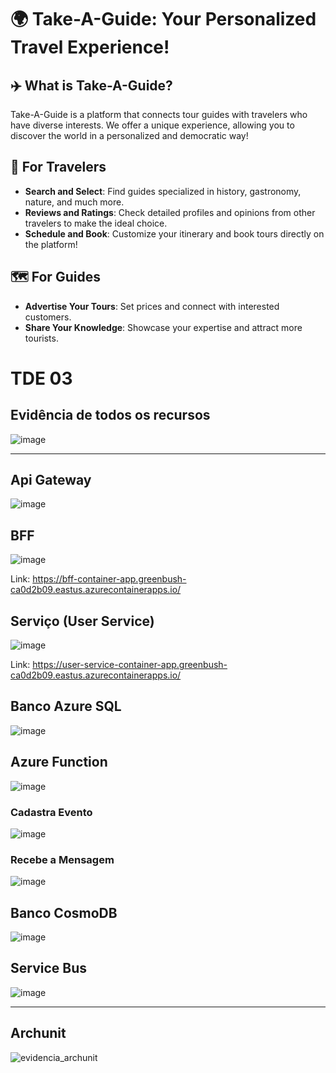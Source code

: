 # 🌍 Take-A-Guide: Your Personalized Travel Experience!

## ✈️ What is Take-A-Guide?
Take-A-Guide is a platform that connects tour guides with travelers who have diverse interests. We offer a unique experience, allowing you to discover the world in a personalized and democratic way!

## 🧭 For Travelers
- **Search and Select**: Find guides specialized in history, gastronomy, nature, and much more.
- **Reviews and Ratings**: Check detailed profiles and opinions from other travelers to make the ideal choice.
- **Schedule and Book**: Customize your itinerary and book tours directly on the platform!

## 🗺️ For Guides
- **Advertise Your Tours**: Set prices and connect with interested customers.
- **Share Your Knowledge**: Showcase your expertise and attract more tourists.

# TDE 03

## Evidência de todos os recursos 
![image](https://github.com/user-attachments/assets/17fe6b33-58c7-4111-8bc1-c0218c008085)
___________________________________________________________________________________________________________________________________________________________
## Api Gateway
![image](https://github.com/user-attachments/assets/9482d8b3-6df9-4e7d-bee8-0e76ee954f2e)

## BFF 
![image](https://github.com/user-attachments/assets/8c9fa97a-e69a-4f97-b04e-9f0b168ac823)

Link: https://bff-container-app.greenbush-ca0d2b09.eastus.azurecontainerapps.io/

## Serviço (User Service)
![image](https://github.com/user-attachments/assets/c0fe5d97-9490-4442-97b5-484e7c82f08d)

Link: https://user-service-container-app.greenbush-ca0d2b09.eastus.azurecontainerapps.io/

## Banco Azure SQL 
![image](https://github.com/user-attachments/assets/30ae8e90-4ad3-41a7-aafe-bbff4b20f172)

## Azure Function 
![image](https://github.com/user-attachments/assets/a6f7dfb8-1191-480a-a87a-b874309b9be6)

### Cadastra Evento 
![image](https://github.com/user-attachments/assets/29017a66-1978-48ff-8ad2-a24d9f403ae3)

### Recebe a Mensagem 
![image](https://github.com/user-attachments/assets/6cec92ce-d84e-42d1-b108-a078de3986e4)

## Banco CosmoDB
![image](https://github.com/user-attachments/assets/bae14935-448a-43b0-849d-83f7c95831d3)

## Service Bus
![image](https://github.com/user-attachments/assets/1ec1a1e9-ad2d-4aac-b6bd-149169f40ea9)
__________________________________________________________________________________________________________________________________________________________
## Archunit
![evidencia_archunit](https://github.com/user-attachments/assets/d637d3ce-cdff-4d96-81f8-5bcc0ae7d8db)












